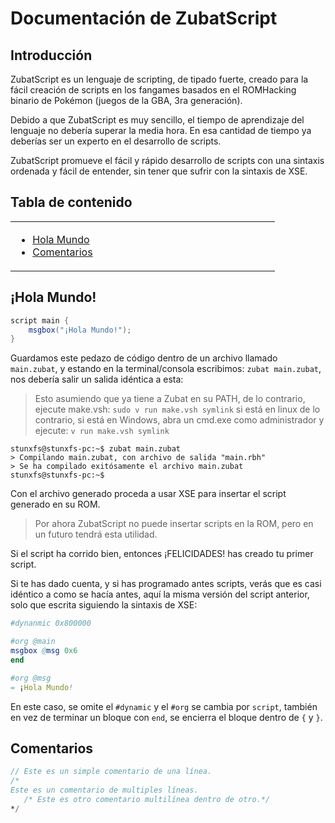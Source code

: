 # Documentación de ZubatScript

## Introducción

ZubatScript es un lenguaje de scripting, de tipado fuerte, creado para la fácil creación de scripts en los fangames basados en el ROMHacking binario de Pokémon (juegos de la GBA, 3ra generación).

Debido a que ZubatScript es muy sencillo, el tiempo de aprendizaje del lenguaje no debería superar la media hora. En esa cantidad de tiempo ya deberías ser un experto en el desarrollo de scripts.

ZubatScript promueve el fácil y rápido desarrollo de scripts con una sintaxis ordenada y fácil de entender, sin tener que sufrir con la sintaxis de XSE.

## Tabla de contenido

<table>
<tr><td width=33% valign=top>
    
* [Hola Mundo](#hola-mundo)
* [Comentarios](#comentarios)

</td></tr>
</table>

## ¡Hola Mundo!

```cs
script main {
	msgbox("¡Hola Mundo!");
}
```

Guardamos este pedazo de código dentro de un archivo llamado `main.zubat`, y estando en la terminal/consola escribimos: ``zubat main.zubat``, nos debería salir un salida idéntica a esta:

> Esto asumiendo que ya tiene a Zubat en su PATH, de lo contrario, ejecute make.vsh:
> `sudo v run make.vsh symlink` si está en linux
> de lo contrario, si está en Windows, abra un cmd.exe como administrador y ejecute:
> `v run make.vsh symlink`

```
stunxfs@stunxfs-pc:~$ zubat main.zubat
> Compilando main.zubat, con archivo de salida "main.rbh"
> Se ha compilado exitósamente el archivo main.zubat
stunxfs@stunxfs-pc:~$
```

Con el archivo generado proceda a usar XSE para insertar el script generado en su ROM.

> Por ahora ZubatScript no puede insertar scripts en la ROM, pero en un futuro tendrá esta utilidad.

Si el script ha corrido bien, entonces ¡FELICIDADES! has creado tu primer script.

Si te has dado cuenta, y si has programado antes scripts, verás que es casi idéntico a como se hacía antes, aquí la misma versión del script anterior, solo que escrita siguiendo la sintaxis de XSE:

```nim
#dynanmic 0x800000

#org @main
msgbox @msg 0x6
end

#org @msg
= ¡Hola Mundo!
```

En este caso, se omite el `#dynamic` y el `#org` se cambia por `script`, también en vez de terminar un bloque con `end`, se encierra el bloque dentro de `{` y `}`.

## Comentarios

```v
// Este es un simple comentario de una línea.
/*
Este es un comentario de multiples líneas.
   /* Este es otro comentario multilínea dentro de otro.*/
*/
```
